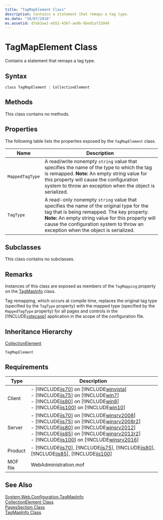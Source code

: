 ```yaml
---
title: "TagMapElement Class"
description: Contains a statement that remaps a tag type.
ms.date: "10/07/2016"
ms.assetid: d7ab3ae1-eb52-436f-ae9b-8be91af32849
---
```

# TagMapElement Class
Contains a statement that remaps a tag type.  
  
## Syntax  
  
```vbs  
class TagMapElement : CollectionElement  
```  
  
## Methods  
 This class contains no methods.  
  
## Properties  
 The following table lists the properties exposed by the `TagMapElement` class.  
  
|Name|Description|  
|----------|-----------------|  
|`MappedTagType`|A read/write nonempty `string` value that specifies the name of the type to which the tag is remapped. **Note:**  An empty string value for this property will cause the configuration system to throw an exception when the object is serialized.|  
|`TagType`|A read-only nonempty `string` value that specifies the name of the original type for the tag that is being remapped. The key property. **Note:**  An empty string value for this property will cause the configuration system to throw an exception when the object is serialized.|  
  
## Subclasses  
 This class contains no subclasses.  
  
## Remarks  
 Instances of this class are exposed as members of the `TagMapping` property on the [TagMapInfo](../wmi-provider/tagmapinfo-class.md) class.  
  
 Tag remapping, which occurs at compile time, replaces the original tag type (specified by the `TagType` property) with the mapped type (specified by the `MappedTagType` property) for all pages and controls in the [!INCLUDE[vstecasp](../wmi-provider/includes/vstecasp-md.md)] application in the scope of the configuration file.  
  
## Inheritance Hierarchy  
 [CollectionElement](../wmi-provider/collectionelement-class.md)  
  
 `TagMapElement`  
  
## Requirements  
  
|Type|Description|  
|----------|-----------------|  
|Client|-   [!INCLUDE[iis70](../wmi-provider/includes/iis70-md.md)] on [!INCLUDE[winvista](../wmi-provider/includes/winvista-md.md)]<br />-   [!INCLUDE[iis75](../wmi-provider/includes/iis75-md.md)] on [!INCLUDE[win7](../wmi-provider/includes/win7-md.md)]<br />-   [!INCLUDE[iis80](../wmi-provider/includes/iis80-md.md)] on [!INCLUDE[win8](../wmi-provider/includes/win8-md.md)]<br />-   [!INCLUDE[iis100](../wmi-provider/includes/iis100-md.md)] on [!INCLUDE[win10](../wmi-provider/includes/win10-md.md)]|  
|Server|-   [!INCLUDE[iis70](../wmi-provider/includes/iis70-md.md)] on [!INCLUDE[winsrv2008](../wmi-provider/includes/winsrv2008-md.md)]<br />-   [!INCLUDE[iis75](../wmi-provider/includes/iis75-md.md)] on [!INCLUDE[winsrv2008r2](../wmi-provider/includes/winsrv2008r2-md.md)]<br />-   [!INCLUDE[iis80](../wmi-provider/includes/iis80-md.md)] on [!INCLUDE[winsrv2012](../wmi-provider/includes/winsrv2012-md.md)]<br />-   [!INCLUDE[iis85](../wmi-provider/includes/iis85-md.md)] on [!INCLUDE[winsrv2012r2](../wmi-provider/includes/winsrv2012r2-md.md)]<br />-   [!INCLUDE[iis100](../wmi-provider/includes/iis100-md.md)] on [!INCLUDE[winsrv2016](../wmi-provider/includes/winsrv2016-md.md)]|  
|Product|-   [!INCLUDE[iis70](../wmi-provider/includes/iis70-md.md)], [!INCLUDE[iis75](../wmi-provider/includes/iis75-md.md)], [!INCLUDE[iis80](../wmi-provider/includes/iis80-md.md)], [!INCLUDE[iis85](../wmi-provider/includes/iis85-md.md)], [!INCLUDE[iis100](../wmi-provider/includes/iis100-md.md)]|  
|MOF file|WebAdministration.mof|  
  
## See Also  
 [System.Web.Configuration.TagMapInfo](/dotnet/api/system.web.configuration.tagmapinfo)  
 [CollectionElement Class](../wmi-provider/collectionelement-class.md)   
 [PagesSection Class](../wmi-provider/pagessection-class.md)   
 [TagMapInfo Class](../wmi-provider/tagmapinfo-class.md)
